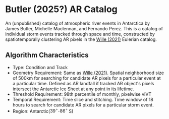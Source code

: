 # Butler (2025?) AR Catalog
An (unpublished) catalog of atmospheric river events in Antarctica by James Butler, Michelle Maclennan, and Fernando Perez. This is a catalog of individual storm events tracked through space and time, constructed by spatiotemporally clustering AR pixels in the [Wille (2021)](https://agupubs.onlinelibrary.wiley.com/doi/full/10.1029/2020JD033788) Eulerian catalog.

## Algorithm Characteristics
- Type: Condition and Track
- Geometry Requirement: Same as [Wille (2021)](https://agupubs.onlinelibrary.wiley.com/doi/full/10.1029/2020JD033788). Spatial neighborhood size of 500km for searching for candidate AR pixels for a particular event at a particular time. Defined as AR landfall if tracked AR object's pixels intersect the Antarctic Ice Sheet at any point in its lifetime.
- Threshold Requirement: 98th percentile of monthly, pixelwise vIVT
- Temporal Requirement: Time slice and stitching. Time window of 18 hours to search for candidate AR pixels for a particular storm event.
- Region: Antarctic($39^{\circ}$-$86^{\circ}$ S)
